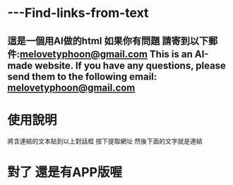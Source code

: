 # ---Find-links-from-text
這是一個用AI做的html 如果你有問題 請寄到以下郵件:melovetyphoon@gmail.com
This is an AI-made website. If you have any questions, please send them to the following email: melovetyphoon@gmail.com
--- 
# 使用說明
將含連結的文本貼到以上對話框
按下提取網址
然後下面的文字就是連結
# 對了 還是有APP版喔